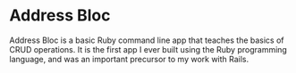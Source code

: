 # Address Bloc

Address Bloc is a basic Ruby command line app that teaches the basics of CRUD operations. It is the first app I ever built using the Ruby programming language, and was an important precursor to my work with Rails.
